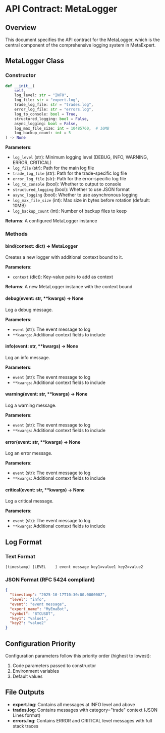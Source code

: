 # API Contract: MetaLogger

## Overview
This document specifies the API contract for the MetaLogger, which is the central component of the comprehensive logging system in MetaExpert.

## MetaLogger Class

### Constructor
```python
def __init__(
    self,
    log_level: str = "INFO",
    log_file: str = "expert.log",
    trade_log_file: str = "trades.log",
    error_log_file: str = "errors.log",
    log_to_console: bool = True,
    structured_logging: bool = False,
    async_logging: bool = False,
    log_max_file_size: int = 10485760,  # 10MB
    log_backup_count: int = 5
) -> None
```

**Parameters**:
- `log_level` (str): Minimum logging level (DEBUG, INFO, WARNING, ERROR, CRITICAL)
- `log_file` (str): Path for the main log file
- `trade_log_file` (str): Path for the trade-specific log file
- `error_log_file` (str): Path for the error-specific log file
- `log_to_console` (bool): Whether to output to console
- `structured_logging` (bool): Whether to use JSON format
- `async_logging` (bool): Whether to use asynchronous logging
- `log_max_file_size` (int): Max size in bytes before rotation (default: 10MB)
- `log_backup_count` (int): Number of backup files to keep

**Returns**: A configured MetaLogger instance

### Methods

#### bind(context: dict) -> MetaLogger
Creates a new logger with additional context bound to it.

**Parameters**:
- `context` (dict): Key-value pairs to add as context

**Returns**: A new MetaLogger instance with the context bound

#### debug(event: str, **kwargs) -> None
Log a debug message.

**Parameters**:
- `event` (str): The event message to log
- `**kwargs`: Additional context fields to include

#### info(event: str, **kwargs) -> None
Log an info message.

**Parameters**:
- `event` (str): The event message to log
- `**kwargs`: Additional context fields to include

#### warning(event: str, **kwargs) -> None
Log a warning message.

**Parameters**:
- `event` (str): The event message to log
- `**kwargs`: Additional context fields to include

#### error(event: str, **kwargs) -> None
Log an error message.

**Parameters**:
- `event` (str): The event message to log
- `**kwargs`: Additional context fields to include

#### critical(event: str, **kwargs) -> None
Log a critical message.

**Parameters**:
- `event` (str): The event message to log
- `**kwargs`: Additional context fields to include

## Log Format

### Text Format
```
[timestamp] [LEVEL    ] event message key1=value1 key2=value2
```

### JSON Format (RFC 5424 compliant)
```json
{
  "timestamp": "2025-10-17T10:30:00.000000Z",
  "level": "info",
  "event": "event message",
  "expert_name": "MyEmaBot",
  "symbol": "BTCUSDT",
  "key1": "value1",
  "key2": "value2"
}
```

## Configuration Priority

Configuration parameters follow this priority order (highest to lowest):
1. Code parameters passed to constructor
2. Environment variables
3. Default values

## File Outputs

- **expert.log**: Contains all messages at INFO level and above
- **trades.log**: Contains messages with category="trade" context (JSON Lines format)
- **errors.log**: Contains ERROR and CRITICAL level messages with full stack traces